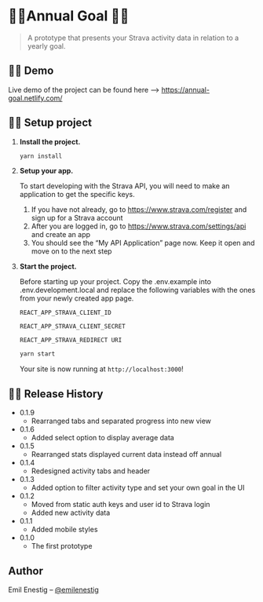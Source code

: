 # 🏃‍♀️Annual Goal 🏃‍♂️

> A prototype that presents your Strava activity data in relation to a yearly goal.

## 🧘‍♂️ Demo

Live demo of the project can be found here —> https://annual-goal.netlify.com/

## 🏋️‍♀️ Setup project

1.  **Install the project.**

    ```sh
    yarn install
    ```

2.  **Setup your app.**

    To start developing with the Strava API, you will need to make an application to get the specific keys.

    1. If you have not already, go to https://www.strava.com/register and sign up for a Strava account
    2. After you are logged in, go to https://www.strava.com/settings/api and create an app
    3. You should see the “My API Application” page now. Keep it open and move on to the next step

3.  **Start the project.**

    Before starting up your project. Copy the .env.example into .env.development.local and replace the following variables with the ones from your newly created app page.

    `REACT_APP_STRAVA_CLIENT_ID`

    `REACT_APP_STRAVA_CLIENT_SECRET`

    `REACT_APP_STRAVA_REDIRECT URI`

    ```sh
    yarn start
    ```

    Your site is now running at `http://localhost:3000`!

## 🤸‍♀️ Release History

- 0.1.9
  - Rearranged tabs and separated progress into new view
- 0.1.6
  - Added select option to display average data
- 0.1.5
  - Rearranged stats displayed current data instead off annual
- 0.1.4
  - Redesigned activity tabs and header
- 0.1.3
  - Added option to filter activity type and set your own goal in the UI
- 0.1.2
  - Moved from static auth keys and user id to Strava login
  - Added new activity data
- 0.1.1
  - Added mobile styles
- 0.1.0
  - The first prototype

## Author

Emil Enestig – [@emilenestig](https://twitter.com/emilenestig)

